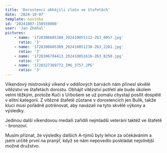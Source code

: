 ```yaml
---
title: 'Dorostenci obhájili zlato ve štafetách'
date: '2024-10-07'
template: novinka
id: '20241007-150559000'
user: 'Jan Zháňal'
pictures:
    - name: '1728306605388_202410051112-Z63_0057.jpg'
      ratio: '3'
    - name: '1728306605389_202410051238-Z63_2281.jpg'
      ratio: '3'
    - name: '1728306704413_202410051616-Z63_8250.jpg'
      ratio: '3'
    - name: '1728327369772_IMG_3757.JPG'
      ratio: '3'
---
```

Víkendový mistrovský víkend v oddílových barvách nám přinesl skvělé vítězství ve štafetách dorostu. Obhájit vítězství potřetí ale bude úkolem velmi těžkým, protože Kuči s Urbošem se už pomalu chystají posílit dospělé v elitní kategorii. Z vítězné štafetě zůstane v dorostencích jen Bulík, takže kluci musí pořádně potrénovat, aby navázali na tyto skvělé výkony a výsledky.

Jedinou další víkendovou medaili zařídili nejmladší veteráni taktéž ve štafetě - bronzoví.

Musím přiznat, že výsledky dalších A-týmů byly lehce za očekáváním a jsem určitě první na pranýř, když se nám nepovedlo poskládat nejsilnější možné družstvo.
